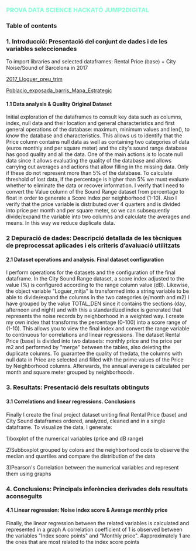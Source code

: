 ### <span style="color:Aquamarine">PROVA DATA SCIENCE HACKATÓ JUMP2DIGITAL</span>

### Table of contents

### **1. Introducció: Presentació del conjunt de dades i de les variables seleccionades**
To import libraries and selected dataframes: Rental Price (base) + City Noise/Sound of Barcelona in 2017

[2017_Lloguer_preu_trim](https://opendata-ajuntament.barcelona.cat/data/es/dataset/est-mercat-immobiliari-lloguer-mitja-mensual/resource/0a71a12d-55fa-4a76-b816-4ee55f84d327?view_id=89b47b95-78ba-4996-a3de-f9eabb1492c3)

[Poblacio_exposada_barris_Mapa_Estrategic](https://opendata-ajuntament.barcelona.cat/data/es/dataset/poblacio-exposada-mapa-estrategic-soroll/resource/3846500e-72aa-4780-967f-f09aa184eaba#additional-info)


#### **1.1 Data analysis & Quality Original Dataset**

Initial exploration of the dataframes to consult key data such as columns, index, null data and their location and general characteristics and first general operations of the database: maximum, minimum values and len(), to know the database and characteristics. 
This allows us to identify that the Price column contains null data as well as containing two categories of data (euros monthly and per square meter) and the city's sound range database has good quality and all the data.
One of the main actions is to locate null data since it allows evaluating the quality of the database and allows carrying out averages and actions that allow filling in the missing data. Only if these do not represent more than 5% of the database.
To calculate threshold of lost data, if the percentage is higher than 5% we must evaluate whether to eliminate the data or recover information.
I verify that I need to convert the Value column of the Sound Range dataset from percentage to float in order to generate a Score Index per neighborhood (1-10).
Also I  verify that the price variable is distributed over 4 quarters and is divided into price per month and per square meter, so we can subsequently divide/expand the variable into two columns and calculate the averages and means. In this way we reduce duplicate data.

### **2 Depuració de dades: Descripció detallada de les tècniques de preprocessat aplicades i els criteris d’avaluació utilitzats**
#### **2.1 Dataset operations and analysis. Final dataset configuration**

I perform operations for the datasets and the configuration of the final dataframe.
In the City Sound Range dataset, a score index adjusted to the value (%) is configured according to the range column value (dB). Likewise, the object variable "Loguer_mitja" is transformed into a string variable to be able to divide/expand the columns in the two categories (e/month and m2)
I have grouped by the value TOTAL_DEN since it contains the sections (day, afternoon and night) and with this a standardized index is generated that represents the noise records by neighborhood in a weighted way.
I create my own index that transforms the percentage (0-100) into a score range of (1-10). This allows you to view the final index and convert the range variable to continuous for correlations and linear regressions.
The dataset Rental Price (base) is divided into two datasets: monthly price and the price per m2 and performed by "merge" between the tables, also deleting the duplicate columns.
To guarantee the quality of thedata, the columns with null data in Price are selected and filled with the prime values of the Price by Neighborhood columns.
Afterwards, the annual average is calculated per month and square meter grouped by neighborhoods.

### **3. Resultats: Presentació dels resultats obtinguts**
#### **3.1 Correlations and linear regressions. Conclusions**

Finally I create the final project dataset uniting final Rental Price (base) and City Sound dataframes ordered, analyzed, cleaned and in a single dataframe.
To visualize the data, I generate:

1)boxplot of the numerical variables (price and dB range) 

2)Subboxplot grouped by colors and the neighborhood code to observe the median and quartiles and compare the distribution of the data 

3)Pearson's Correlation between the numerical variables and represent them using graphs

### **4. Conclusions: Principals inferències derivades dels resultats aconseguits**
#### **4.1 Linear regression: Noise index score & Average monthly price**

Finally, the linear regression between the related variables is calculated and represented in a graph
A correlation coefficient of 1 is observed between the variables "Index score points" and "Monthly price".
#approximately 1 are the ones that are most related to the index score points
